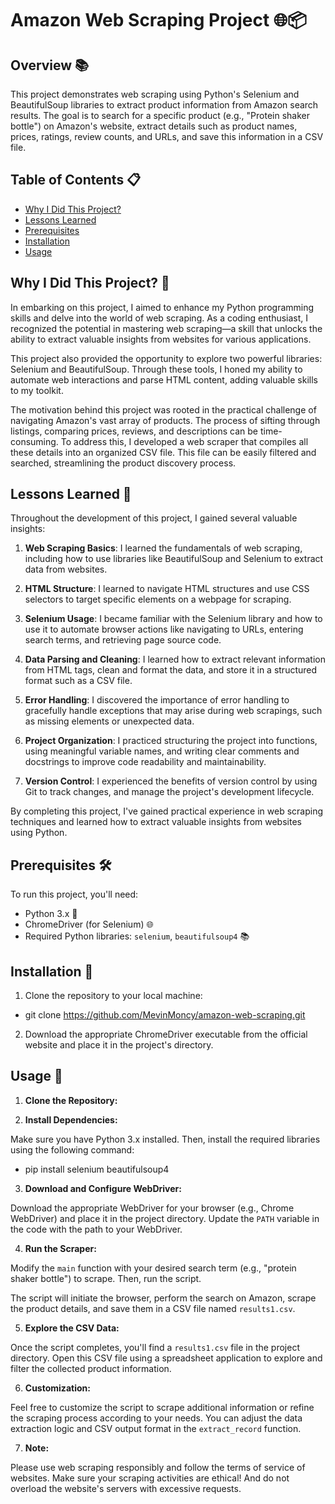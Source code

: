 # Amazon Web Scraping Project 🌐📦

## Overview 📚

This project demonstrates web scraping using Python's Selenium and BeautifulSoup libraries to extract product information from Amazon search results. The goal is to search for a specific product (e.g., "Protein shaker bottle") on Amazon's website, extract details such as product names, prices, ratings, review counts, and URLs, and save this information in a CSV file.

## Table of Contents 📋

- [Why I Did This Project?](#why-i-did-this-project-)
- [Lessons Learned](#lessons-learned-)
- [Prerequisites](#prerequisites-)
- [Installation](#installation-)
- [Usage](#usage-)

## Why I Did This Project? 🤔

In embarking on this project, I aimed to enhance my Python programming skills and delve into the world of web scraping. As a coding enthusiast, I recognized the potential in mastering web scraping—a skill that unlocks the ability to extract valuable insights from websites for various applications.

This project also provided the opportunity to explore two powerful libraries: Selenium and BeautifulSoup. Through these tools, I honed my ability to automate web interactions and parse HTML content, adding valuable skills to my toolkit.

The motivation behind this project was rooted in the practical challenge of navigating Amazon's vast array of products. The process of sifting through listings, comparing prices, reviews, and descriptions can be time-consuming. To address this, I developed a web scraper that compiles all these details into an organized CSV file. This file can be easily filtered and searched, streamlining the product discovery process.

## Lessons Learned 🧠

Throughout the development of this project, I gained several valuable insights:

1. **Web Scraping Basics**: I learned the fundamentals of web scraping, including how to use libraries like BeautifulSoup and Selenium to extract data from websites.

2. **HTML Structure**: I learned to navigate HTML structures and use CSS selectors to target specific elements on a webpage for scraping.

3. **Selenium Usage**: I became familiar with the Selenium library and how to use it to automate browser actions like navigating to URLs, entering search terms, and retrieving page source code.

4. **Data Parsing and Cleaning**: I learned how to extract relevant information from HTML tags, clean and format the data, and store it in a structured format such as a CSV file.

5. **Error Handling**: I discovered the importance of error handling to gracefully handle exceptions that may arise during web scrapings, such as missing elements or unexpected data.

6. **Project Organization**: I practiced structuring the project into functions, using meaningful variable names, and writing clear comments and docstrings to improve code readability and maintainability.

7. **Version Control**: I experienced the benefits of version control by using Git to track changes, and manage the project's development lifecycle.

By completing this project, I've gained practical experience in web scraping techniques and learned how to extract valuable insights from websites using Python.


## Prerequisites 🛠️

To run this project, you'll need:

- Python 3.x 🐍
- ChromeDriver (for Selenium) 🌐
- Required Python libraries: `selenium`, `beautifulsoup4` 📚

## Installation 🚀

1. Clone the repository to your local machine:
 - git clone https://github.com/MevinMoncy/amazon-web-scraping.git
   
2. Download the appropriate ChromeDriver executable from the official website and place it in the project's directory.

## Usage 🚀

1. **Clone the Repository:**
   
2. **Install Dependencies:**

Make sure you have Python 3.x installed. Then, install the required libraries using the following command:

- pip install selenium beautifulsoup4


3. **Download and Configure WebDriver:**

Download the appropriate WebDriver for your browser (e.g., Chrome WebDriver) and place it in the project directory. Update the `PATH` variable in the code with the path to your WebDriver.

4. **Run the Scraper:**

Modify the `main` function with your desired search term (e.g., "protein shaker bottle") to scrape. Then, run the script.

The script will initiate the browser, perform the search on Amazon, scrape the product details, and save them in a CSV file named `results1.csv`.

5. **Explore the CSV Data:**

Once the script completes, you'll find a `results1.csv` file in the project directory. Open this CSV file using a spreadsheet application to explore and filter the collected product information.

6. **Customization:**

Feel free to customize the script to scrape additional information or refine the scraping process according to your needs. You can adjust the data extraction logic and CSV output format in the `extract_record` function.

7. **Note:**

Please use web scraping responsibly and follow the terms of service of websites. Make sure your scraping activities are ethical! And do not overload the website's servers with excessive requests.






   
